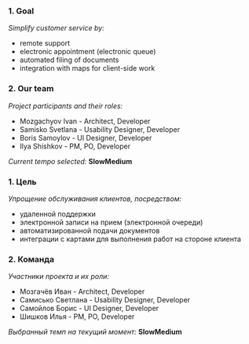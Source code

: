 ### 1. Goal

*Simplify customer service by:*
- remote support
- electronic appointment (electronic queue)
- automated filing of documents
- integration with maps for client-side work

### 2. Our team

*Project participants and their roles:*
- Mozgachyov Ivan - Architect, Developer
- Samisko Svetlana - Usability Designer, Developer
- Boris Samoylov - UI Designer, Developer
- Ilya Shishkov - PM, PO, Developer

*Current tempo selected:* **SlowMedium**


### 1. Цель

*Упрощение обслуживания клиентов, посредством:*
- удаленной поддержки
- электронной записи на прием (электронной очереди)
- автоматизированной подачи документов
- интеграции с картами для выполнения работ на стороне клиента

### 2. Команда

*Участники проекта и их роли:*
- Мозгачёв Иван - Architect, Developer
- Самисько Светлана - Usability Designer, Developer
- Самойлов Борис - UI Designer, Developer
- Шишков Илья - PM, PO, Developer

*Выбранный темп на текущий момент:* **SlowMedium**
